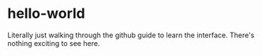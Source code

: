 # hello-world
Literally just walking through the github guide to learn the interface. There's nothing exciting to see here. 
